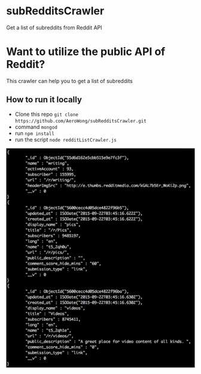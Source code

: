 # subRedditsCrawler
Get a list of subreddits from Reddit API

# Want to utilize the public API of Reddit?

This crawler can help you to get a list of subreddits

## How to run it locally
- Clone this repo `git clone https://github.com/AeroWong/subRedditsCrawler.git`
- command `mongod`
- run `npm install`
- run the script `node redditListCrawler.js`

![Screen Shot](/subreddits_data_sample.png?raw=true "Optional Title")